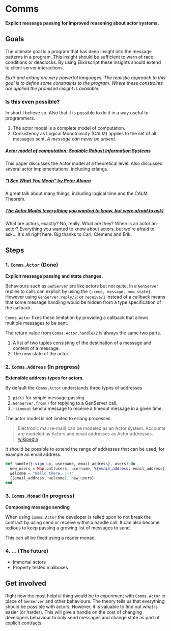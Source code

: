 # Comms

**Explicit message passing for improved reasoning about actor systems.**

## Goals

The ultimate goal is a program that has deep insight into the message patterns in a program.
This insight should be sufficient to warn of race conditions or deadlocks.
By using Elixirscript these insights should extend to client server interactions.

*Elixir and erlang are very powerful languages.
The realistic approach to this goal is to define some constraints to the program.
Where these constraints are applied the promised insight is available.*

### Is this even possible?

In short I believe so.
Also that it is possible to do it in a way useful to programmers.

1. The actor model is a complete model of computation.
2. Consistency as Logical Monotonicity (CALM) applies to the set of all messages sent,
   *A message can never be unsent.*

##### [Actor model of computation: Scalable Robust Information Systems](https://arxiv.org/ftp/arxiv/papers/1008/1008.1459.pdf)

This paper discusses the Actor model at a theoretical level.
Also discussed several actor implementations, including erlangs.

##### ["I See What You Mean" by Peter Alvaro](https://www.youtube.com/watch?v=R2Aa4PivG0g)

A great talk about many things, including logical time and the CALM Theorem.

##### [The Actor Model (everything you wanted to know, but were afraid to ask)](https://channel9.msdn.com/Shows/Going+Deep/Hewitt-Meijer-and-Szyperski-The-Actor-Model-everything-you-wanted-to-know-but-were-afraid-to-ask)

What are actors, exactly? No, really. What are they? When is an actor an actor? Everything you wanted to know about actors, but we're afraid to ask... It's all right here. Big thanks to Carl, Clemens and Erik.

## Steps

### 1. `Comms.Actor` (Done)

**Explicit message passing and state changes.**

Behaviours such as `GenServer` are like actors but not quite.
In a `GenServer` replies to calls can explicit by using the `{:send, message, new_state}`.
However using `GenServer.reply/2`; or `receive/1` instead of a callback means that some message handling would be hidden from a type specification of the callback.

`Comms.Actor` fixes these limitation by providing a callback that allows multiple messages to be sent.

The return value from `Comms.Actor.handle/2` is always the same two parts.
1. A list of two tuples consisting of the destination of a message and content of a message.
2. The new state of the actor.

### 2. `Comms.Address` (In progress)

**Extensible address types for actors.**

By default the `Comms.Actor` understands three types of addresses

1. `pid()` for simple message passing
2. `GenServer.from()` for replying to a GenServer call.
3. `:timeout` send a message to receive a timeout message in a given time.

The actor model is not limited to erlang processes.

> Electronic mail (e-mail) can be modeled as an Actor system. Accounts are modeled as Actors and email addresses as Actor addresses.
[wikipedia](https://en.wikipedia.org/wiki/Actor_model#Applications)

It should be possible to extend the range of addresses that can be used, for example an email address.

```elixir
def handle({:sign_up, username, email_address}, users) do
  new_users = Map.put(users, username, %{email_address: email_address})
  welcome = "Hello there. :-)"
  {[email_address, welcome], new_users}
end
```

### 3. `Comms.Monad` (In progress)

**Composing message sending**

When using `Comms.Actor` the developer is relied upon to not break the contract by using send or receive within a handle call.
It can also become tedious to keep passing a growing list of messages to send.

This can all be fixed using a reader monad.

### 4. ... (The future)

- Immortal actors
- Property tested mailboxes

## Get involved

Right now the most helpful thing would be to experiment with `Comms.Actor` in place of `GenServer` and other behaviours.
The theory tells us that everything should be possible with actors.
However, it is valuable to find out what is easier (or harder).
This will give a handle on the cost of changing developers behaviour to only send messages and change state as part of explicit contracts.
